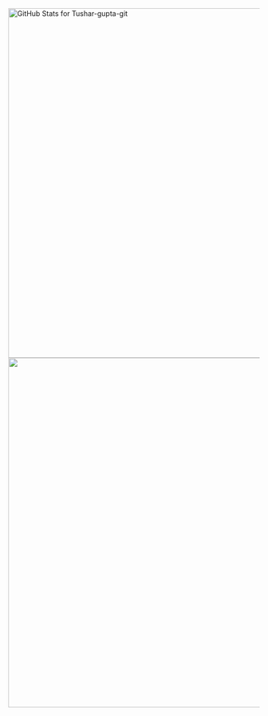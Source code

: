 

<img src="https://github-readme-stats.vercel.app/api?username=Sudhanshu-Sharma-22&show_icons=true&include_all_commits=true&count_private=true&theme=jolly&layout=compact" alt="GitHub Stats for Tushar-gupta-git" width="700">
<img src="https://github-readme-streak-stats.herokuapp.com?user=Sudhanshu-Sharma-22&theme=jolly" width="700">


